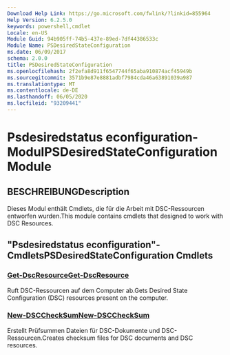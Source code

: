 ```yaml
---
Download Help Link: https://go.microsoft.com/fwlink/?linkid=855964
Help Version: 6.2.5.0
keywords: powershell,cmdlet
Locale: en-US
Module Guid: 94b905ff-74b5-437e-89ed-7df44386533c
Module Name: PSDesiredStateConfiguration
ms.date: 06/09/2017
schema: 2.0.0
title: PSDesiredStateConfiguration
ms.openlocfilehash: 2f2efa8d911f6547744f65aba910874acf45949b
ms.sourcegitcommit: 3571b9e87e8881adbf7984cda46a63891039a987
ms.translationtype: MT
ms.contentlocale: de-DE
ms.lasthandoff: 06/05/2020
ms.locfileid: "93209441"
---
```

# <span data-ttu-id="304b1-103">Psdesiredstatus econfiguration-Modul</span><span class="sxs-lookup"><span data-stu-id="304b1-103">PSDesiredStateConfiguration Module</span></span>

## <span data-ttu-id="304b1-104">BESCHREIBUNG</span><span class="sxs-lookup"><span data-stu-id="304b1-104">Description</span></span>
<span data-ttu-id="304b1-105">Dieses Modul enthält Cmdlets, die für die Arbeit mit DSC-Ressourcen entworfen wurden.</span><span class="sxs-lookup"><span data-stu-id="304b1-105">This module contains cmdlets that designed to work with DSC Resources.</span></span>

## <span data-ttu-id="304b1-106">"Psdesiredstatus econfiguration"-Cmdlets</span><span class="sxs-lookup"><span data-stu-id="304b1-106">PSDesiredStateConfiguration Cmdlets</span></span>

### [<span data-ttu-id="304b1-107">Get-DscResource</span><span class="sxs-lookup"><span data-stu-id="304b1-107">Get-DscResource</span></span>](Get-DscResource.md)
<span data-ttu-id="304b1-108">Ruft DSC-Ressourcen auf dem Computer ab.</span><span class="sxs-lookup"><span data-stu-id="304b1-108">Gets Desired State Configuration (DSC) resources present on the computer.</span></span>

### [<span data-ttu-id="304b1-109">New-DSCCheckSum</span><span class="sxs-lookup"><span data-stu-id="304b1-109">New-DSCCheckSum</span></span>](New-DSCCheckSum.md)
<span data-ttu-id="304b1-110">Erstellt Prüfsummen Dateien für DSC-Dokumente und DSC-Ressourcen.</span><span class="sxs-lookup"><span data-stu-id="304b1-110">Creates checksum files for DSC documents and DSC resources.</span></span>
